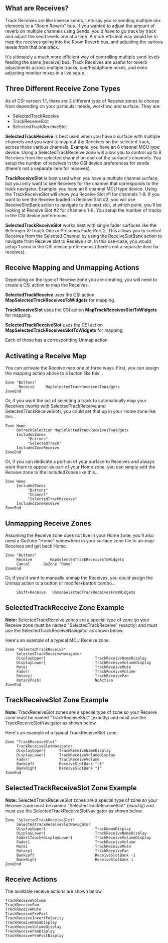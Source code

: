 ## What are Receives?
Track Receives are like inverse sends. Lets say you're sending multiple mix elements to a "Room Reverb" bus. If you wanted to adjust the amount of reverb on multiple channels using Sends, you'd have to go track by track and adjust the send levels one at a time. A more efficient way would be to map the receives going into the Room Reverb bus, and adjusting the various levels from that one track.

It's ultimately a much more efficient way of controlling multiple send levels feeding the same [receive] bus. Track Receives are useful for reverb adjustments across multiple tracks, cue/headphone mixes, and even adjusting monitor mixes in a live setup.

## Three Different Receive Zone Types
As of CSI version 1.1, there are 3 different type of Receive zones to choose from depending on your particular needs, workflow, and surface. They are:

* SelectedTrackReceive
* TrackReceiveSlot
* SelectedTrackReceiveSlot

**SelectedTrackReceive** is best used when you have a surface with multiple channels and you want to map out the Receives on the selected track, across those various channels. Example: you have an 8 channel MCU type device. Using a SelectedTrackReceive zone will allow you to control up to 8 Receives from the selected channel on each of the surface's channels. You setup the number of receives in the CSI device preferences for sends (there's not a separate item for receives).

**TrackReceiveSlot** is best used when you have a multiple channel surface, but you only want to see Receives for the channel that corresponds to the track navigator. Example: you have an 8 channel MCU type device. Using the TrackReceiveSlot will show you Receive Slot #1 for channels 1-8. If you want to see the Receive loaded in Receive Slot #2, you will use ReceiveSlotBank action to navigate to the next slot, at which point, you'll be looking at Receive Slot #2 for channels 1-8. You setup the number of tracks in the CSI device preferences.

**SelectedTrackReceiveSlot** works best with single fader surfaces like the Behringer X-Touch One or Presonus FaderPort 2. This allows you to control Receives from the Selected Channel by using the ReceiveSlotBank action to navigate from Receive slot to Receive slot. In this use-case, you would setup 1 send in the CSI device preferences (there's not a separate item for receives).

## Receive Mapping and Unmapping Actions
Depending on the type of Receive zone you are creating, you will need to create a CSI action to map the Receives. 

**SelectedTrackReceive** uses the CSI action **MapSelectedTrackReceivesToWidgets** for mapping. 

**TrackReceiveSlot** uses the CSI action **MapTrackReceivesSlotToWidgets** for mapping.

**SelectedTrackReceiveSlot** uses the CSI action **MapSelectedTrackReceivesSlotToWidgets** for mapping.

Each of those has a corresponding Unmap action.

## Activating a Receive Map
You can activate the Receive map one of three ways. First, you can assign the mapping action above to a button like this...
```
Zone "Buttons"
      Receive     MapSelectedTrackReceivesToWidgets
ZoneEnd
```

Or, if you want the act of selecting a track to automatically map your Receives (works with SelectedTrackReceive and SelectedTrackReceiveSlot), you could set that up in your Home zone like this...
```
Zone Home
     OnTrackSelection MapSelectedTrackReceivesToWidgets
     IncludedZones
          "Buttons"
          "SelectedTrack"
     IncludedZoneReceive
ZoneEnd
```

Or, if you can dedicate a portion of your surface to Receives and always want them to appear as part of your Home zone, you can simply add the Receive zone to the IncludedZones like this...
```
Zone Home
     IncludedZones
          "Buttons"
          "Channel"
          "SelectedTrackReceive"
     IncludedZoneReceive
ZoneEnd
```

## Unmapping Receive Zones
Assuming the Receive zone does not live in your Home zone, you'll also need a GoZone "Home" somewhere in your surface zone file to un-map Receives and get back Home.
```
Zone "Buttons"
     Receive        MapSelectedTrackReceivesToWidgets
     Cancel      GoZone "Home"
ZoneEnd
```

Or, if you'd want to manually unmap the Receives, you could assign the Unmap action to a button or modifer+button combo...
```
     Shift+Receive   UnmapSelectedTrackReceivesFromWidgets
```

## SelectedTrackReceive Zone Example
**Note:** SelectedTrackReceive zones are a special type of zone so your Receive zone must be named "SelectedTrackReceive" (exactly) and must use the SelectedTrackReceiveNavigator as shown below.

Here's an example of a typical MCU Receive zone.
```
Zone "SelectedTrackReceive"
     SelectedTrackReceiveNavigator
     DisplayUpper|                      TrackReceiveNameDisplay
     DisplayLower|                      TrackReceiveVolumeDisplay
     Mute|                              TrackReceiveMute
     Fader|                             TrackReceiveVolume
     Rotary|                            TrackReceivePan
     RotaryPush|                        NoAction
ZoneEnd
```

## TrackReceiveSlot Zone Example
**Note:** TrackReceiveSlot zones are a special type of zone so your Receive zone must be named "TrackReceiveSlot" (exactly) and must use the TrackReceiveSlotNavigator as shown below. 

Here's an example of a typical TrackReceiveSlot zone.
```
Zone "TrackReceiveSlot"
     TrackReceiveSlotNavigator
     DisplayUpper|      TrackReceiveNameDisplay
     DisplayLower|      TrackReceiveVolumeDisplay
     Fader|             TraclReceiveVolume
     BankLeft           ReceiveSlotBank "-1"
     BankRight          ReceiveSlotBank "1"
ZoneEnd
```

## SelectedTrackReceiveSlot Zone Example
**Note:** SelectedTrackReceiveSlot zones are a special type of zone so your Receive zone must be named "SelectedTrackReceiveSlot" (exactly) and must use the SelectedTrackReceiveSlotNavigator as shown below. 

```
Zone "SelectedTrackReceiveSlot"
     SelectedTrackReceiveSlotNavigator
     DisplayUpper1                      TrackNameDisplay
     DisplayLower1                      TrackReceiveNameDisplay
     Fader1Touch+DisplayLower1          TrackReceiveVolumeDisplay
     Fader1                             TrackReceiveVolume
     Mute1                              TrackReceiveMute
     Rotary1                            TrackReceivePan
     BankLeft                           ReceiveSlotBank -1
     BankRight                          ReceiveSlotBank 1
ZoneEnd
```

## Receive Actions
The available receive actions are shown below.
```
TrackReceiveVolume
TrackReceivePan
TrackReceiveMute
TrackReceivePrePost
TrackReceiveInvertPolarity
TrackReceiveNameDisplay
TrackReceiveVolumeDisplay
TrackReceivePanDisplay
TrackReceivePrePostDisplay
```
